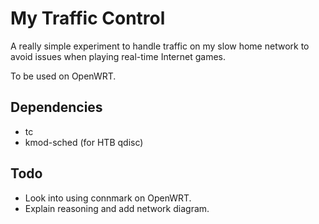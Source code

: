 My Traffic Control
==================

A really simple experiment to handle traffic on my slow home network to avoid issues when playing real-time Internet games.

To be used on OpenWRT.

Dependencies
------------

- tc
- kmod-sched (for HTB qdisc)

Todo
----

- Look into using connmark on OpenWRT.
- Explain reasoning and add network diagram.
